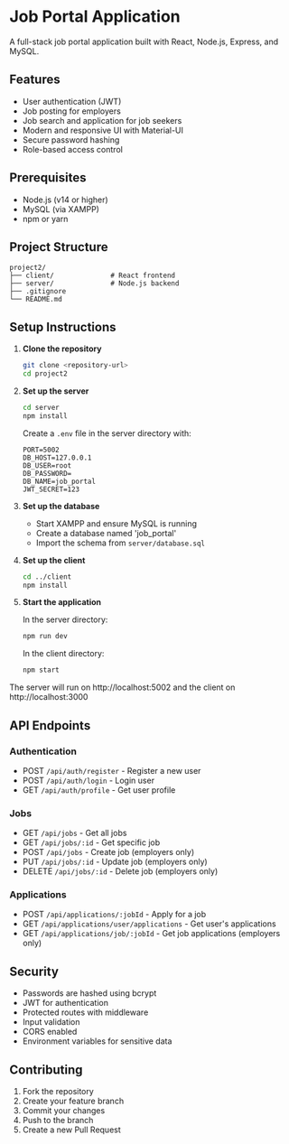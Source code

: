 # Job Portal Application

A full-stack job portal application built with React, Node.js, Express, and MySQL.

## Features

- User authentication (JWT)
- Job posting for employers
- Job search and application for job seekers
- Modern and responsive UI with Material-UI
- Secure password hashing
- Role-based access control

## Prerequisites

- Node.js (v14 or higher)
- MySQL (via XAMPP)
- npm or yarn

## Project Structure

```
project2/
├── client/              # React frontend
├── server/              # Node.js backend
├── .gitignore
└── README.md
```

## Setup Instructions

1. **Clone the repository**
   ```bash
   git clone <repository-url>
   cd project2
   ```

2. **Set up the server**
   ```bash
   cd server
   npm install
   ```
   Create a `.env` file in the server directory with:
   ```
   PORT=5002
   DB_HOST=127.0.0.1
   DB_USER=root
   DB_PASSWORD=
   DB_NAME=job_portal
   JWT_SECRET=123
   ```

3. **Set up the database**
   - Start XAMPP and ensure MySQL is running
   - Create a database named 'job_portal'
   - Import the schema from `server/database.sql`

4. **Set up the client**
   ```bash
   cd ../client
   npm install
   ```

5. **Start the application**
   
   In the server directory:
   ```bash
   npm run dev
   ```
   
   In the client directory:
   ```bash
   npm start
   ```

The server will run on http://localhost:5002 and the client on http://localhost:3000

## API Endpoints

### Authentication
- POST `/api/auth/register` - Register a new user
- POST `/api/auth/login` - Login user
- GET `/api/auth/profile` - Get user profile

### Jobs
- GET `/api/jobs` - Get all jobs
- GET `/api/jobs/:id` - Get specific job
- POST `/api/jobs` - Create job (employers only)
- PUT `/api/jobs/:id` - Update job (employers only)
- DELETE `/api/jobs/:id` - Delete job (employers only)

### Applications
- POST `/api/applications/:jobId` - Apply for a job
- GET `/api/applications/user/applications` - Get user's applications
- GET `/api/applications/job/:jobId` - Get job applications (employers only)

## Security

- Passwords are hashed using bcrypt
- JWT for authentication
- Protected routes with middleware
- Input validation
- CORS enabled
- Environment variables for sensitive data

## Contributing

1. Fork the repository
2. Create your feature branch
3. Commit your changes
4. Push to the branch
5. Create a new Pull Request
